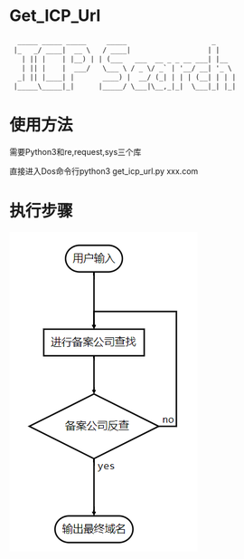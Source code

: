 # Get_ICP_Url

```
  _____ _____ _____     _____                     _     
 |_   _/ ____|  __ \   / ____|                   | |    
   | || |    | |__) | | (___   ___  __ _ _ __ ___| |__  
   | || |    |  ___/   \___ \ / _ \/ _` | '__/ __| '_ \ 
  _| || |____| |       ____) |  __/ (_| | | | (__| | | |
 |_____\_____|_|      |_____/ \___|\__,_|_|  \___|_| |_| 
```

# 使用方法


需要Python3和re,request,sys三个库


直接进入Dos命令行python3 get_icp_url.py xxx.com

# 执行步骤
![Flow](img/flow.jpg)
